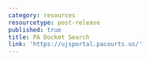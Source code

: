 ```yaml
---
category: resources
resourcetype: post-release
published: true
title: PA Docket Search
link: 'https://ujsportal.pacourts.us/'
---
```

